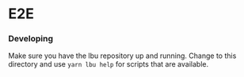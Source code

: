 # E2E

### Developing

Make sure you have the lbu repository up and running. Change to this directory
and use `yarn lbu help` for scripts that are available.
